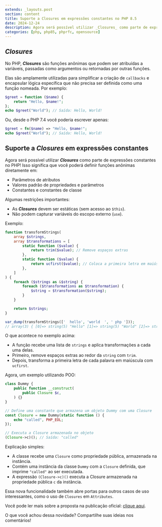 ```yaml
---
extends: _layouts.post
section: content
title: Suporte a Closures em expressões constantes no PHP 8.5
date: 2024-12-24
description: Agora será possível utilizar _Closures_ como parte de expressões constantes no PHP 8.5!
categories: [php, php85, phprfc, opensource]
---
```


## _**Closures**_

No PHP, _**Closures**_ são funções anônimas que podem ser atribuídas a variáveis, passadas como argumentos ou retornadas por outras funções. 

Elas são amplamente utilizadas para simplificar a criação de `callbacks` e encapsular lógica específica que não precisa ser definida como uma função nomeada. Por exemplo:

```php
$greet = function ($name) {
    return "Hello, $name!";
};
echo $greet("World"); // Saída: Hello, World!
```

Ou, desde o PHP 7.4 você poderia escrever apenas:

```php
$greet = fn($name) => "Hello, $name!";
echo $greet("World"); // Saída: Hello, World!
```

## Suporte a _**Closures**_ em expressões constantes

Agora será possível utilizar _**Closures**_ como parte de expressões constantes no PHP! Isso significa que você poderá definir funções anônimas diretamente em:

* Parâmetros de atributos
* Valores padrão de propriedades e parâmetros
* Constantes e constantes de classe

Algumas restrições importantes:

* As _**Closures**_ devem ser estáticas (sem acesso ao `$this`).
* Não podem capturar variáveis do escopo externo (`use`).

Exemplo:

```php
function transformStrings(
    array $strings,
    array $transformations = [
        static function ($value) {
            return trim($value); // Remove espaços extras
        },
        static function ($value) {
            return ucfirst($value); // Coloca a primeira letra em maiúscula
        },
    ]
) {
    foreach ($strings as &$string) {
        foreach ($transformations as $transformation) {
            $string = $transformation($string);
        }
    }

    return $strings;
}

var_dump(transformStrings(['  hello', 'world  ', ' php '])); 
// array(3) { [0]=> string(5) "Hello" [1]=> string(5) "World" [2]=> string(3) "Php" }
```

O que acontece no exemplo acima:

* A função recebe uma lista de `strings` e aplica transformações a cada uma delas.
* Primeiro, remove espaços extras ao redor da `string` com `trim`.
* Depois, transforma a primeira letra de cada palavra em maiúscula com `ucfirst`.

Agora, um exemplo utilizando POO:

```php
class Dummy {
    public function __construct(
        public Closure $c,
    ) {}
}

// Define uma constante que armazena um objeto Dummy com uma Closure
const Closure = new Dummy(static function () {
    echo "called", PHP_EOL;
});

// Executa a Closure armazenada no objeto
(Closure->c)(); // Saída: "called"
```

Explicação simples:

* A classe recebe uma `Closure` como propriedade pública, armazenada na instância.
* Contém uma instância da classe `Dummy` com a `Closure` definida, que imprime `"called"` ao ser executada.
* A expressão `(Closure->c)()` executa a Closure armazenada na propriedade pública `c` da instância.

Essa nova funcionalidade também abre portas para outros casos de uso interessantes, como o uso de `Closures` em `Attributes`.

Você pode ler mais sobre a proposta na publicação oficial: [clique aqui](https://wiki.php.net/rfc/closures_in_const_expr?utm_source=blog&utm_medium=post&utm_campaign=blog-marcos-marcolin&utm_id=php85).

O que você achou dessa novidade? Compartilhe suas ideias nos comentários!